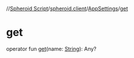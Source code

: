 //[Spheroid Script](../../index.md)/[spheroid.client](../index.md)/[AppSettings](index.md)/[get](get.md)



# get  
 
operator fun [get](get.md)(name: [String](../../spheroid/-string/index.md)): Any?  



